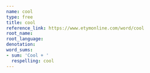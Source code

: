 ```yaml
---
name: cool
type: free
title: cool
reference_link: https://www.etymonline.com/word/cool
root_name: 
root_language: 
denotation: 
word_sums:
- sum: 'Cool + '
  respelling: cool
---
```

